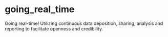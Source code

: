 # going_real_time
Going real-time! Utilizing continuous data deposition, sharing, analysis and reporting to facilitate openness and credibility.
